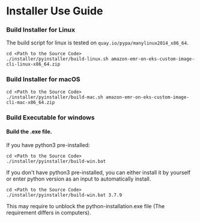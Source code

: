 # Installer Use Guide

### Build Installer for Linux
The build script for linux is tested on `quay.io/pypa/manylinux2014_x86_64`.

```
cd <Path to the Source Code>
./installer/pyinstaller/build-linux.sh amazon-emr-on-eks-custom-image-cli-linux-x86_64.zip
```

### Build Installer for macOS

```
cd <Path to the Source Code>
./installer/pyinstaller/build-mac.sh amazon-emr-on-eks-custom-image-cli-mac-x86_64.zip
```

### Build Executable for windows

#### Build the .exe file.

If you have python3 pre-installed:
```
cd <Path to the Source Code>
./installer/pyinstaller/build-win.bat
```

If you don't have python3 pre-installed, you can either install it by yourself or enter python version as an
input to automatically install.
```
cd <Path to the Source Code>
./installer/pyinstaller/build-win.bat 3.7.9
```
This may require to unblock the python-installation.exe file (The requirement differs in computers).
